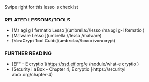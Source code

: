 [Title]: # (Что теперь?)
[Order]: # (5)

Swipe right for this lesso
's checklist

### RELATED LESSONS/TOOLS

*   [Ma
agi
g I
formatio
 Lesso
](umbrella://lesso
/ma
agi
g-i
formatio
)
*   [Malware Lesso
](umbrella://lesso
/malware)
*   [VeraCrypt Tool Guide](umbrella://lesso
/veracrypt)

### FURTHER READING

*   [EFF - E
cryptio
](https://ssd.eff.org/e
/module/what-e
cryptio
)
*   [Security i
 a Box - Chapter 4, E
cryptio
](https://securityi
abox.org/chapter-4)